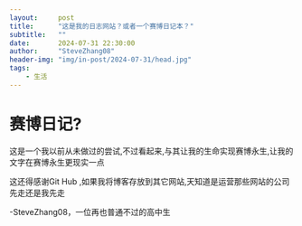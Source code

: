 ```yaml
---
layout:     post
title:      "这是我的日志网站？或者一个赛博日记本？"
subtitle:   ""
date:       2024-07-31 22:30:00
author:     "SteveZhang08"
header-img: "img/in-post/2024-07-31/head.jpg"
tags:
    - 生活
---
```


# 赛博日记?

这是一个我以前从未做过的尝试,不过看起来,与其让我的生命实现赛博永生,让我的文字在赛博永生更现实一点

这还得感谢Git Hub ,如果我将博客存放到其它网站,天知道是运营那些网站的公司先走还是我先走

-SteveZhang08，一位再也普通不过的高中生